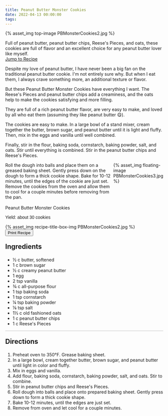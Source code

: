 ```yaml
---
title: Peanut Butter Monster Cookies
date: 2022-04-13 00:00:00
tags:
---
```


{% asset_img top-image PBMonsterCookies2.jpg %}
<div class="post-body">
Full of peanut butter, peanut butter chips, Reese's Pieces, and oats, these cookies are full of flavor and an excellent choice for any peanut butter lover like myself. 
<br>
<!--more-->

<a class="jump-to-recipe-btn" href="#recipejump"> 
    Jump to Recipe
</a>

Despite my love of peanut butter, I have never been a big fan on the traditional peanut butter cookie. I'm not entirely sure why. But when I eat them, I always crave something more, an additional texture or flavor. 

But these Peanut Butter Monster Cookies have everything I want. The Reese's Pieces and peanut butter chips add a creaminess, and the oats help to make the cookies satisfying and more filling. 

They are full of a rich peanut butter flavor, are very easy to make, and loved by all who eat them (assuming they like peanut butter 😋). 

The cookies are easy to make. 
In a large bowl of a stand mixer, cream together the butter, brown sugar, and peanut butter until it is light and fluffy. Then, mix in the eggs and vanilla until well combined. 

Finally, stir in the flour, baking soda, cornstarch, baking powder, salt, and oats. Stir until everything is combined. Stir in the peanut butter chips and Reese's Pieces. 

<div style="display: flex;">
Roll the dough into balls and place them on a greased baking sheet. Gently press down on the dough to form a thick cookie shape. Bake for 10-12 minutes, until the edges of the cookie are just set. Remove the cookies from the oven and allow them to cool for a couple minutes before removing from the pan. 
<div>
    {% asset_img floating-image PBMonsterCookies3.jpg %}
</div>
</div>

<br>
</div>

<div id="recipejump"></div>
<div id="recipe">
    <div class="recipe-box">
        <div class="recipe-title-box">
            <div>
                <div class="recipe-title-box-title">
                    <div class="recipe-title-box-header">Peanut Butter Monster Cookies</div>
                </div>
                <p class="recipe-title-box-title" style="font-family: Arial;">Yield: about 30 cookies</p>
            </div>
            {% asset_img recipe-title-box-img PBMonsterCookies2.jpg %}
            <button class="print-recipe"
                    type="button"
                    onclick="printDIV('recipe')" >
                Print Recipe
            </button>
        </div>
        <p style="font-size:150%;"><b>Ingredients</b></p>
        <ul class="post-body">
                <li>½ c butter, softened</li>
                <li>1 c brown sugar</li>
                <li>½ c creamy peanut butter</li>
                <li>1 egg</li>
                <li>2 tsp vanilla</li>
                <li>¾ c all-purpose flour</li>
                <li>1 tsp baking soda</li>
                <li>1 tsp cornstarch</li>
                <li>¼ tsp baking powder</li>
                <li>⅛ tsp salt</li>
                <li>1½ c old fashioned oats</li>
                <li>1 c peanut butter chips</li>
                <li>1 c Reese's Pieces</li>
        </ul>
        <hr style="height:1px;background-color:rgb(189, 189, 189) ">
        <p style="font-size:150%;"><b>Directions</b></p>
        <ol class="post-body">
            <li>Preheat oven to 350°F. Grease baking sheet.</li>
            <li>In a large bowl, cream together butter, brown sugar, and peanut butter until light in color and fluffy.</li>
            <li>Mix in eggs and vanilla.</li>
            <li>Add flour, baking soda, cornstarch, baking powder, salt, and oats. Stir to combine.</li>
            <li>Stir in peanut butter chips and Reese's Pieces.</li>
            <li>Roll dough into balls and place onto prepared baking sheet. Gently press down to form a thick cookie shape.</li>
            <li>Bake 10-12 minutes, until the edges are just set.</li>
            <li>Remove from oven and let cool for a couple minutes.</li>
        </ol> 
    </div>
</div>

<br>
